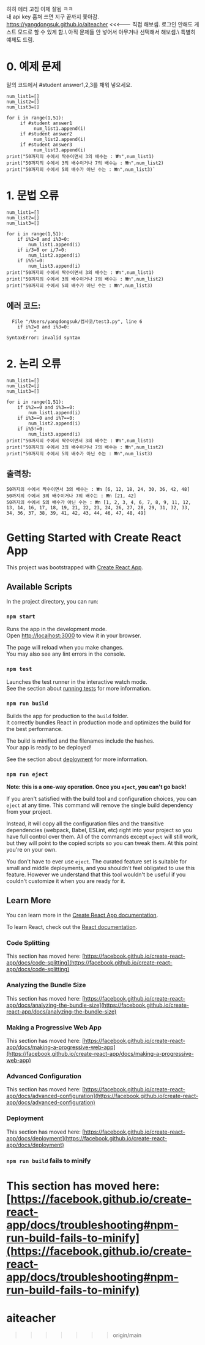 
히히 에러 고침 이제 잘됨 ㅋㅋ\
내 api key 훔쳐 쓰면 지구 끝까지 쫓아감.\
https://yangdongsuk.github.io/aiteacher
<<<--- 직접 해보셈. 
로그인 안해도 게스트 모드로 할 수 있게 함.\ 아직 문제들 안 넣어서 아무거나 선택해서 해보셈.\ 
특별히 예제도 드림.
# 0. 예제 문제
  밑의 코드에서 #student answer1,2,3를 채워 넣으세요.
    
    num_list1=[]
    num_list2=[]
    num_list3=[]
    
    for i in range(1,51):
         if #student answer1
              num_list1.append(i)
         if #student answer2
              num_list2.append(i)
         if #student answer3
              num_list3.append(i) 
    print("50까지의 수에서 짝수이면서 3의 배수는 : ₩n",num_list1)
    print("50까지의 수에서 3의 배수이거나 7의 배수는 : ₩n",num_list2)
    print("50까지의 수에서 5의 배수가 아닌 수는 : ₩n",num_list3)`
# 1. 문법 오류 



    num_list1=[]
    num_list2=[]
    num_list3=[]

    for i in range(1,51):
        if i%2=0 and i%3=0:
            num_list1.append(i)
        if i/3=0 or i/7=0:
            num_list2.append(i)
        if i%5!=0:
            num_list3.append(i) 
    print("50까지의 수에서 짝수이면서 3의 배수는 : ₩n",num_list1)
    print("50까지의 수에서 3의 배수이거나 7의 배수는 : ₩n",num_list2)
    print("50까지의 수에서 5의 배수가 아닌 수는 : ₩n",num_list3)
## 에러 코드:
      File "/Users/yangdongsuk/컴사코/test3.py", line 6
        if i%2=0 and i%3=0:
              ^
    SyntaxError: invalid syntax

# 2. 논리 오류
    num_list1=[]
    num_list2=[]
    num_list3=[]

    for i in range(1,51):
        if i%2==0 and i%3==0:
            num_list1.append(i)
        if i%3==0 and i%7==0:
            num_list2.append(i)
        if i%5!=0:
            num_list3.append(i) 
    print("50까지의 수에서 짝수이면서 3의 배수는 : ₩n",num_list1)
    print("50까지의 수에서 3의 배수이거나 7의 배수는 : ₩n",num_list2)
    print("50까지의 수에서 5의 배수가 아닌 수는 : ₩n",num_list3)


## 출력창:
    50까지의 수에서 짝수이면서 3의 배수는 : ₩n [6, 12, 18, 24, 30, 36, 42, 48]
    50까지의 수에서 3의 배수이거나 7의 배수는 : ₩n [21, 42]
    50까지의 수에서 5의 배수가 아닌 수는 : ₩n [1, 2, 3, 4, 6, 7, 8, 9, 11, 12, 13, 14, 16, 17, 18, 19, 21, 22, 23, 24, 26, 27, 28, 29, 31, 32, 33, 34, 36, 37, 38, 39, 41, 42, 43, 44, 46, 47, 48, 49]


# Getting Started with Create React App

This project was bootstrapped with [Create React App](https://github.com/facebook/create-react-app).

## Available Scripts

In the project directory, you can run:

### `npm start`

Runs the app in the development mode.\
Open [http://localhost:3000](http://localhost:3000) to view it in your browser.

The page will reload when you make changes.\
You may also see any lint errors in the console.

### `npm test`

Launches the test runner in the interactive watch mode.\
See the section about [running tests](https://facebook.github.io/create-react-app/docs/running-tests) for more information.

### `npm run build`

Builds the app for production to the `build` folder.\
It correctly bundles React in production mode and optimizes the build for the best performance.

The build is minified and the filenames include the hashes.\
Your app is ready to be deployed!

See the section about [deployment](https://facebook.github.io/create-react-app/docs/deployment) for more information.

### `npm run eject`

**Note: this is a one-way operation. Once you `eject`, you can't go back!**

If you aren't satisfied with the build tool and configuration choices, you can `eject` at any time. This command will remove the single build dependency from your project.

Instead, it will copy all the configuration files and the transitive dependencies (webpack, Babel, ESLint, etc) right into your project so you have full control over them. All of the commands except `eject` will still work, but they will point to the copied scripts so you can tweak them. At this point you're on your own.

You don't have to ever use `eject`. The curated feature set is suitable for small and middle deployments, and you shouldn't feel obligated to use this feature. However we understand that this tool wouldn't be useful if you couldn't customize it when you are ready for it.

## Learn More

You can learn more in the [Create React App documentation](https://facebook.github.io/create-react-app/docs/getting-started).

To learn React, check out the [React documentation](https://reactjs.org/).

### Code Splitting

This section has moved here: [https://facebook.github.io/create-react-app/docs/code-splitting](https://facebook.github.io/create-react-app/docs/code-splitting)

### Analyzing the Bundle Size

This section has moved here: [https://facebook.github.io/create-react-app/docs/analyzing-the-bundle-size](https://facebook.github.io/create-react-app/docs/analyzing-the-bundle-size)

### Making a Progressive Web App

This section has moved here: [https://facebook.github.io/create-react-app/docs/making-a-progressive-web-app](https://facebook.github.io/create-react-app/docs/making-a-progressive-web-app)

### Advanced Configuration

This section has moved here: [https://facebook.github.io/create-react-app/docs/advanced-configuration](https://facebook.github.io/create-react-app/docs/advanced-configuration)

### Deployment

This section has moved here: [https://facebook.github.io/create-react-app/docs/deployment](https://facebook.github.io/create-react-app/docs/deployment)

### `npm run build` fails to minify

# This section has moved here: [https://facebook.github.io/create-react-app/docs/troubleshooting#npm-run-build-fails-to-minify](https://facebook.github.io/create-react-app/docs/troubleshooting#npm-run-build-fails-to-minify)

# aiteacher

> > > > > > > origin/main
